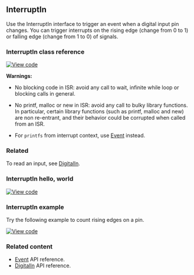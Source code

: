 ## InterruptIn

Use the InterruptIn interface to trigger an event when a digital input pin changes. You can trigger interrupts on the rising edge (change from 0 to 1) or falling edge (change from 1 to 0) of signals.

### InterruptIn class reference

[![View code](https://www.mbed.com/embed/?type=library)](https://os-doc-builder.test.mbed.com/docs/v5.7/mbed-os-api-doxy/classmbed_1_1_interrupt_in.html)

**Warnings:**

* No blocking code in ISR: avoid any call to wait, infinite while loop or blocking calls in general.

* No printf, malloc or new in ISR: avoid any call to bulky library functions. In particular, certain library functions (such as printf, malloc and new) are non re-entrant, and their behavior could be corrupted when called from an ISR.

* For `printfs` from interrupt context, use <a href="/docs/v5.7/reference/event.html" target="_blank">Event</a> instead.

### Related

To read an input, see <a href="/docs/v5.7/reference/digitalin.html" target="_blank">DigitalIn</a>.

### InterruptIn hello, world

[![View code](https://www.mbed.com/embed/?url=https://os.mbed.com/teams/mbed_example/code/InterruptIn_HelloWorld/)](https://os.mbed.com/teams/mbed_example/code/InterruptIn_HelloWorld/file/f729f0421740/main.cpp)

### InterruptIn example

Try the following example to count rising edges on a pin.

[![View code](https://www.mbed.com/embed/?url=https://os.mbed.com/teams/mbed_example/code/InterruptIn_ex_1/)](https://os.mbed.com/teams/mbed_example/code/InterruptIn_ex_1/file/8c7b073576c5/main.cpp)

### Related content

- <a href="/docs/v5.7/reference/event.html" target="_blank">Event</a> API reference.
- <a href="/docs/v5.7/reference/digitalin.html" target="_blank">DigitalIn</a> API reference.
